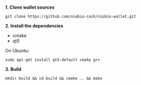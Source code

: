 **1. Clone wallet sources**

```
git clone https://github.com/niobio-cash/niobio-wallet.git
```

**2. Install the dependencies**
- cmake
- qt5

On Ubuntu:
```
sudo apt-get install qt5-default cmake g++
```

**3. Build**

```
mkdir build && cd build && cmake .. && make
```
